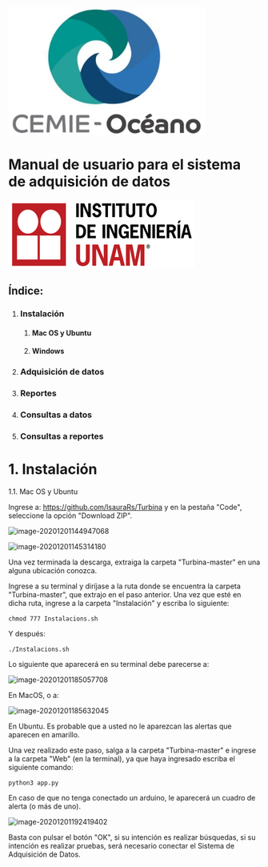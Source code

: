 ![CEMIEOLogo](https://github.com/IsauraRs/Turbina/blob/master/Manual/CEMIEOLogo.png)



# Manual de usuario para el sistema de adquisición de datos



![IINGENLogo](https://github.com/IsauraRs/Turbina/blob/master/Manual/IINGENLogo.png)



## Índice:





1. ### Instalación

   

    1. #### Mac OS y Ubuntu

    2. #### Windows

       

2. ### Adquisición de datos

   

3. ### Reportes

   

4. ### Consultas a datos

   

5. ### Consultas a reportes









# 1. Instalación



1.1. Mac OS y Ubuntu

Ingrese a: https://github.com/IsauraRs/Turbina y en la pestaña "Code", seleccione la opción "Download ZIP".

![image-20201201144947068](/home/isaura/snap/typora/31/.config/Typora/typora-user-images/image-20201201144947068.png)

![image-20201201145314180](/home/isaura/snap/typora/31/.config/Typora/typora-user-images/image-20201201145314180.png)

Una vez terminada la descarga, extraiga la carpeta "Turbina-master" en una alguna ubicación conozca.

Ingrese a su terminal y diríjase a la ruta donde se encuentra la carpeta "Turbina-master", que extrajo en el paso anterior. Una vez que esté en dicha ruta, ingrese a la carpeta "Instalación" y escriba lo siguiente:

```
chmod 777 Instalacions.sh
```

Y después:

```
./Instalacions.sh
```

Lo siguiente que aparecerá en su terminal debe parecerse a:

![image-20201201185057708](/home/isaura/snap/typora/31/.config/Typora/typora-user-images/image-20201201185057708.png)

En  MacOS, o a:

![image-20201201185632045](/home/isaura/snap/typora/31/.config/Typora/typora-user-images/image-20201201185632045.png)

En Ubuntu. Es probable que a usted no le aparezcan las alertas que aparecen en amarillo.

Una vez realizado este paso, salga a la carpeta "Turbina-master" e ingrese a  la carpeta "Web" (en la terminal), ya que haya ingresado escriba el siguiente comando:

```
python3 app.py 
```

En caso de que no tenga conectado un arduino, le aparecerá un cuadro de alerta (o más de uno).

![image-20201201192419402](/home/isaura/snap/typora/31/.config/Typora/typora-user-images/image-20201201192419402.png)

Basta con pulsar el botón "OK", si su intención es realizar búsquedas, si su intención es realizar pruebas, será necesario conectar el Sistema de Adquisición de Datos.

